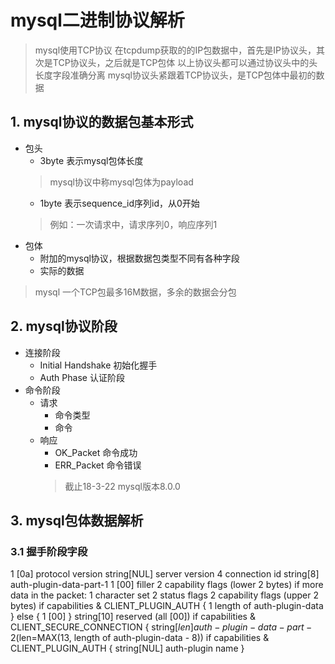 # mysql二进制协议解析
> mysql使用TCP协议
> 在tcpdump获取的的IP包数据中，首先是IP协议头，其次是TCP协议头，之后就是TCP包体
> 以上协议头都可以通过协议头中的头长度字段准确分离
> mysql协议头紧跟着TCP协议头，是TCP包体中最初的数据

## 1. mysql协议的数据包基本形式

- 包头
    - 3byte 表示mysql包体长度
    > mysql协议中称mysql包体为payload
    - 1byte 表示sequence_id序列id，从0开始
    > 例如：一次请求中，请求序列0，响应序列1
- 包体
    - 附加的mysql协议，根据数据包类型不同有各种字段
    - 实际的数据
> mysql 一个TCP包最多16M数据，多余的数据会分包

## 2. mysql协议阶段

- 连接阶段
    - Initial Handshake 初始化握手
    - Auth Phase 认证阶段
- 命令阶段
     - 请求
        - 命令类型
        - 命令
    - 响应
        - OK_Packet 命令成功
        - ERR_Packet 命令错误
        > 截止18-3-22 mysql版本8.0.0

## 3. mysql包体数据解析

### 3.1 握手阶段字段

1              [0a] protocol version
string[NUL]    server version
4              connection id
string[8]      auth-plugin-data-part-1
1              [00] filler
2              capability flags (lower 2 bytes)
  if more data in the packet:
1              character set
2              status flags
2              capability flags (upper 2 bytes)
  if capabilities & CLIENT_PLUGIN_AUTH {
1              length of auth-plugin-data
  } else {
1              [00]
  }
string[10]     reserved (all [00])
  if capabilities & CLIENT_SECURE_CONNECTION {
string[$len]   auth-plugin-data-part-2 ($len=MAX(13, length of auth-plugin-data - 8))
  if capabilities & CLIENT_PLUGIN_AUTH {
string[NUL]    auth-plugin name
  }